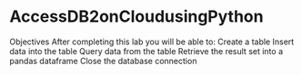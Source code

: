 # AccessDB2onCloudusingPython
 Objectives After completing this lab you will be able to:  Create a table Insert data into the table Query data from the table Retrieve the result set into a pandas dataframe Close the database connection
